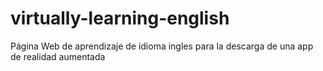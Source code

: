 # virtually-learning-english
Página Web de aprendizaje de idioma ingles para la descarga de una app de realidad aumentada
